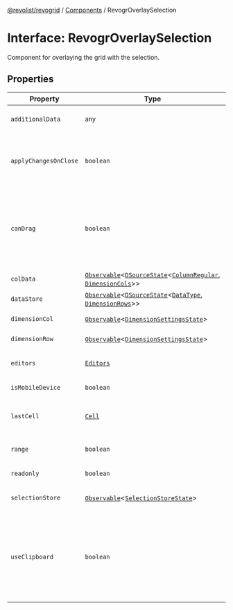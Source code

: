 [@revolist/revogrid](README.md) / [Components](Namespace.Components.md) / RevogrOverlaySelection

# Interface: RevogrOverlaySelection

Component for overlaying the grid with the selection.

## Properties

| Property | Type | Description | Defined in |
| ------ | ------ | ------ | ------ |
| `additionalData` | `any` | Additional data to pass to renderer. | [src/components.d.ts:521](https://github.com/revolist/revogrid/blob/04dd894203fb683ca28026a56e8b7c79feca958d/src/components.d.ts#L521) |
| `applyChangesOnClose` | `boolean` | If true applys changes when cell closes if not Escape. | [src/components.d.ts:525](https://github.com/revolist/revogrid/blob/04dd894203fb683ca28026a56e8b7c79feca958d/src/components.d.ts#L525) |
| `canDrag` | `boolean` | Enable revogr-order-editor component (read more in revogr-order-editor component). Allows D&D. | [src/components.d.ts:529](https://github.com/revolist/revogrid/blob/04dd894203fb683ca28026a56e8b7c79feca958d/src/components.d.ts#L529) |
| `colData` | [`Observable`](TypeAlias.Observable.md)\<[`DSourceState`](TypeAlias.DSourceState.md)\<[`ColumnRegular`](Interface.ColumnRegular.md), [`DimensionCols`](TypeAlias.DimensionCols.md)\>\> | Column data store. | [src/components.d.ts:533](https://github.com/revolist/revogrid/blob/04dd894203fb683ca28026a56e8b7c79feca958d/src/components.d.ts#L533) |
| `dataStore` | [`Observable`](TypeAlias.Observable.md)\<[`DSourceState`](TypeAlias.DSourceState.md)\<[`DataType`](TypeAlias.DataType.md), [`DimensionRows`](TypeAlias.DimensionRows.md)\>\> | Row data store. | [src/components.d.ts:537](https://github.com/revolist/revogrid/blob/04dd894203fb683ca28026a56e8b7c79feca958d/src/components.d.ts#L537) |
| `dimensionCol` | [`Observable`](TypeAlias.Observable.md)\<[`DimensionSettingsState`](Interface.DimensionSettingsState.md)\> | Dimension settings X. | [src/components.d.ts:541](https://github.com/revolist/revogrid/blob/04dd894203fb683ca28026a56e8b7c79feca958d/src/components.d.ts#L541) |
| `dimensionRow` | [`Observable`](TypeAlias.Observable.md)\<[`DimensionSettingsState`](Interface.DimensionSettingsState.md)\> | Dimension settings Y. | [src/components.d.ts:545](https://github.com/revolist/revogrid/blob/04dd894203fb683ca28026a56e8b7c79feca958d/src/components.d.ts#L545) |
| `editors` | [`Editors`](TypeAlias.Editors.md) | Custom editors register. | [src/components.d.ts:549](https://github.com/revolist/revogrid/blob/04dd894203fb683ca28026a56e8b7c79feca958d/src/components.d.ts#L549) |
| `isMobileDevice` | `boolean` | Is mobile view mode. | [src/components.d.ts:553](https://github.com/revolist/revogrid/blob/04dd894203fb683ca28026a56e8b7c79feca958d/src/components.d.ts#L553) |
| `lastCell` | [`Cell`](Interface.Cell.md) | Last real coordinates positions + 1. | [src/components.d.ts:557](https://github.com/revolist/revogrid/blob/04dd894203fb683ca28026a56e8b7c79feca958d/src/components.d.ts#L557) |
| `range` | `boolean` | Range selection allowed. | [src/components.d.ts:561](https://github.com/revolist/revogrid/blob/04dd894203fb683ca28026a56e8b7c79feca958d/src/components.d.ts#L561) |
| `readonly` | `boolean` | Readonly mode. | [src/components.d.ts:565](https://github.com/revolist/revogrid/blob/04dd894203fb683ca28026a56e8b7c79feca958d/src/components.d.ts#L565) |
| `selectionStore` | [`Observable`](TypeAlias.Observable.md)\<[`SelectionStoreState`](TypeAlias.SelectionStoreState.md)\> | Selection, range, focus. | [src/components.d.ts:569](https://github.com/revolist/revogrid/blob/04dd894203fb683ca28026a56e8b7c79feca958d/src/components.d.ts#L569) |
| `useClipboard` | `boolean` | Enable revogr-clipboard component (read more in revogr-clipboard component). Allows copy/paste. | [src/components.d.ts:573](https://github.com/revolist/revogrid/blob/04dd894203fb683ca28026a56e8b7c79feca958d/src/components.d.ts#L573) |
